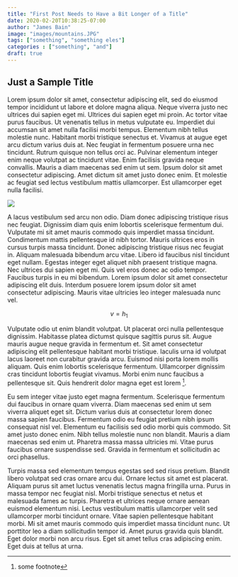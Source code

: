 ```yaml
---
title: "First Post Needs to Have a Bit Longer of a Title"
date: 2020-02-20T10:38:25-07:00
author: "James Bain"
image: "images/mountains.JPG"
tags: ["something", "something eles"]
categories : ["something", "and"]
draft: true
---
```


## Just a Sample Title
Lorem ipsum dolor sit amet, consectetur adipiscing elit, sed do eiusmod tempor incididunt ut labore et dolore magna aliqua. Neque viverra justo nec ultrices dui sapien eget mi. Ultrices dui sapien eget mi proin. Ac tortor vitae purus faucibus. Ut venenatis tellus in metus vulputate eu. Imperdiet dui accumsan sit amet nulla facilisi morbi tempus. Elementum nibh tellus molestie nunc. Habitant morbi tristique senectus et. Vivamus at augue eget arcu dictum varius duis at. Nec feugiat in fermentum posuere urna nec tincidunt. Rutrum quisque non tellus orci ac. Pulvinar elementum integer enim neque volutpat ac tincidunt vitae. Enim facilisis gravida neque convallis. Mauris a diam maecenas sed enim ut sem. Ipsum dolor sit amet consectetur adipiscing. Amet dictum sit amet justo donec enim. Et molestie ac feugiat sed lectus vestibulum mattis ullamcorper. Est ullamcorper eget nulla facilisi.

<img src="/images/boog_scarf.JPG" class="right-img">

A lacus vestibulum sed arcu non odio. Diam donec adipiscing tristique risus nec feugiat. Dignissim diam quis enim lobortis scelerisque fermentum dui. Vulputate mi sit amet mauris commodo quis imperdiet massa tincidunt. Condimentum mattis pellentesque id nibh tortor. Mauris ultrices eros in cursus turpis massa tincidunt. Donec adipiscing tristique risus nec feugiat in. Aliquam malesuada bibendum arcu vitae. Libero id faucibus nisl tincidunt eget nullam. Egestas integer eget aliquet nibh praesent tristique magna. Nec ultrices dui sapien eget mi. Quis vel eros donec ac odio tempor. Faucibus turpis in eu mi bibendum. Lorem ipsum dolor sit amet consectetur adipiscing elit duis. Interdum posuere lorem ipsum dolor sit amet consectetur adipiscing. Mauris vitae ultricies leo integer malesuada nunc vel.

$$v=h_1$$

Vulputate odio ut enim blandit volutpat. Ut placerat orci nulla pellentesque dignissim. Habitasse platea dictumst quisque sagittis purus sit. Augue mauris augue neque gravida in fermentum et. Sit amet consectetur adipiscing elit pellentesque habitant morbi tristique. Iaculis urna id volutpat lacus laoreet non curabitur gravida arcu. Euismod nisi porta lorem mollis aliquam. Quis enim lobortis scelerisque fermentum. Ullamcorper dignissim cras tincidunt lobortis feugiat vivamus. Morbi enim nunc faucibus a pellentesque sit. Quis hendrerit dolor magna eget est lorem [^jim].

Eu sem integer vitae justo eget magna fermentum. Scelerisque fermentum dui faucibus in ornare quam viverra. Diam maecenas sed enim ut sem viverra aliquet eget sit. Dictum varius duis at consectetur lorem donec massa sapien faucibus. Fermentum odio eu feugiat pretium nibh ipsum consequat nisl vel. Elementum eu facilisis sed odio morbi quis commodo. Sit amet justo donec enim. Nibh tellus molestie nunc non blandit. Mauris a diam maecenas sed enim ut. Pharetra massa massa ultricies mi. Vitae purus faucibus ornare suspendisse sed. Gravida in fermentum et sollicitudin ac orci phasellus.

Turpis massa sed elementum tempus egestas sed sed risus pretium. Blandit libero volutpat sed cras ornare arcu dui. Ornare lectus sit amet est placerat. Aliquam purus sit amet luctus venenatis lectus magna fringilla urna. Purus in massa tempor nec feugiat nisl. Morbi tristique senectus et netus et malesuada fames ac turpis. Pharetra et ultrices neque ornare aenean euismod elementum nisi. Lectus vestibulum mattis ullamcorper velit sed ullamcorper morbi tincidunt ornare. Vitae sapien pellentesque habitant morbi. Mi sit amet mauris commodo quis imperdiet massa tincidunt nunc. Ut porttitor leo a diam sollicitudin tempor id. Amet purus gravida quis blandit. Eget dolor morbi non arcu risus. Eget sit amet tellus cras adipiscing enim. Eget duis at tellus at urna.

[^jim]: some footnote

